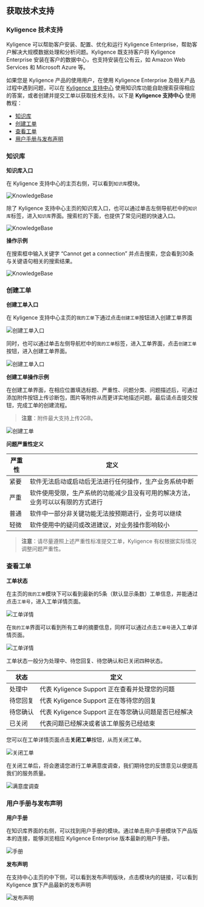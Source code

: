 ## 获取技术支持

### Kyligence 技术支持

Kyligence 可以帮助客户安装、配置、优化和运行 Kyligence Enterprise，帮助客户解决大规模数据处理和分析问题。Kyligence 既支持客户将 Kyligence Enterprise 安装在客户的数据中心，也支持安装在公有云，如 Amazon Web Services 和 Microsoft Azure 等。

如果您是 Kyligence 产品的使用用户，在使用 Kyligence Enterprise 及相关产品过程中遇到问题，可以在  [Kyligence 支持中心](https://support.kyligence.io)  使用知识库功能自助搜索获得相应的答案，或者创建并提交工单以获取技术支持。以下是 **Kyligence 支持中心** 使用教程：

* [知识库](#知识库)
* [创建工单](#创建工单)
* [查看工单](#查看工单)
* [用户手册与发布声明](#用户手册与发布声明)




### 知识库  

**知识库入口**

在 Kyligence 支持中心的主页右侧，可以看到``知识库``模块。

![KnowledgeBase](images/KnowledgeBase.png)

除了 Kyligence 支持中心主页的知识库入口，也可以通过单击左侧导航栏中的``知识库``标签，进入``知识库``界面。搜索栏的下面，也提供了常见问题的快速入口。

![KnowledgeBase](images/KnowledgeBase2.png)

**操作示例**

在搜索框中输入关键字 “Cannot get a connection” 并点击搜索，您会看到30条与关键语句相关的搜索结果。

![KnowledgeBase](images/KnowledgeBase_search.png)

### 创建工单  

**创建工单入口**

在 Kyligence 支持中心主页的``我的工单``下通过点击``创建工单``按钮进入创建工单界面

![创建工单入口](images/CreateTicketMethod.png)

同时，也可以通过单击左侧导航栏中的``我的工单``标签，进入工单界面，点击``创建工单``按钮，进入创建工单界面。

![创建工单入口](images/CreateTicketMethod2.png)


**创建工单操作示例**

在创建工单界面，在相应位置填选标题、严重性、问题分类、问题描述后，可通过添加附件按钮上传诊断包，图片等附件从而更详实地描述问题。最后请点击提交按钮，完成工单的创建流程。
> **注意**：附件最大支持上传2GB。

![创建工单](images/CreateTicket.png)

**问题严重性定义**


|严重性|定义|
|-|-|
|紧要|软件无法启动或启动后无法进行任何操作，生产业务系统中断|
|严重|软件使用受限，生产系统的功能减少且没有可用的解决方法，业务可以以有限的方式进行|
|普通|软件中一部分非关键功能无法按预期进行，业务可以继续|
|轻微|软件使用中的疑问或改进建议，对业务操作影响较小|

> **注意**：请尽量遵照上述严重性标准提交工单，Kyligence 有权根据实际情况调整问题严重性。

### 查看工单  

**工单状态**

在主页的``我的工单``模块下可以看到最新的5条（默认显示条数）工单信息，并能通过点击``工单号``，进入工单详情页面。

![工单详情](images/Ticket1.png)

在``我的工单``界面可以看到所有工单的摘要信息，同样可以通过点击``工单号``进入工单详情页面。

![工单详情](images/Ticket2.png)

工单状态一般分为处理中、待您回复、待您确认和已关闭四种状态。

|状态| 定义|
|-|-|
|处理中|代表 Kyligence Support 正在查看并处理您的问题|
|待您回复|代表 Kyligence Support 正在等待您的回复|
|待您确认|代表 Kyligence Support 正在等您确认问题是否已经解决|
|已关闭|代表问题已经解决或者该工单服务已经结束|

您可以在工单详情页面点击**关闭工单**按钮，从而关闭工单。

![关闭工单](images/CloseTicket.png)

在关闭工单后，将会邀请您进行工单满意度调查，我们期待您的反馈意见以便提高我们的服务质量。

![满意度调查](images/Satisfaction.png)

### 用户手册与发布声明  

**用户手册**

在知识库界面的右侧，可以找到用户手册的模块。通过单击用户手册模块下产品版本的连接，能够浏览相应 Kyligence Enterprise 版本最新的用户手册。

![手册](images/Manual.png)

**发布声明**

在支持中心主页的中下侧，可以看到发布声明版块，点击模块内的链接，可以看到 Kyligence 旗下产品最新的发布声明

![发布声明](images/Announcement.png)

